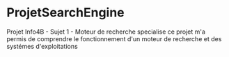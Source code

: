 # ProjetSearchEngine
Projet Info4B - Sujet 1 - Moteur de recherche specialise
ce projet m'a permis de comprendre le fonctionnement d'un moteur de recherche et des systémes d'exploitations
